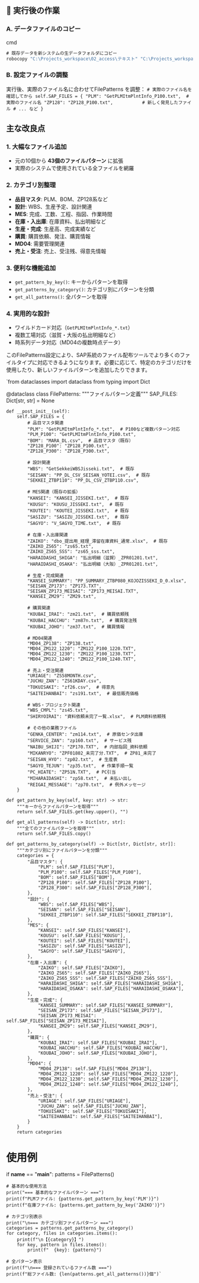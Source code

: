## 🔧 実行後の作業

### A. データファイルのコピー

cmd

```cmd
# 既存データを新システムの生データフォルダにコピー
robocopy "C:\Projects_workspace\02_access\テキスト" "C:\Projects_workspace\03_unified_system\data\raw" /MIR
```

### B. 設定ファイルの調整

実行後、実際のファイル名に合わせてFilePatterns を調整：
`# 実際のファイル名を確認してから
self.SAP_FILES = {
    "PLM": "GetPLMItmPlntInfo_P100.txt",  # 実際のファイル名
    "ZP128": "ZP128_P100.txt",           # 新しく発見したファイル
    # ... など
}`

## 主な改良点

### 1. **大幅なファイル追加**

- 元の10個から **43個のファイルパターン** に拡張
- 実際のシステムで使用されている全ファイルを網羅

### 2. **カテゴリ別整理**

- **品目マスタ**: PLM、BOM、ZP128系など
- **設計**: WBS、生産予定、設計関連
- **MES**: 完成、工数、工程、指図、作業時間
- **在庫・入出庫**: 在庫資料、払出明細など
- **生産・完成**: 生産高、完成実績など
- **購買**: 購買依頼、発注、購買情報
- **MD04**: 需要管理関連
- **売上・受注**: 売上、受注残、得意先情報

### 3. **便利な機能追加**

- `get_pattern_by_key()`: キーからパターンを取得
- `get_patterns_by_category()`: カテゴリ別にパターンを分類
- `get_all_patterns()`: 全パターンを取得

### 4. **実用的な設計**

- ワイルドカード対応（`GetPLMItmPlntInfo_*.txt`）
- 複数工場対応（滋賀・大阪の払出明細など）
- 時系列データ対応（MD04の複数時点データ）

このFilePatterns設定により、SAP系統のファイル配布ツールでより多くのファイルタイプに対応できるようになります。必要に応じて、特定のカテゴリだけを使用したり、新しいファイルパターンを追加したりできます。



`from dataclasses import dataclass
from typing import Dict

@dataclass
class FilePatterns:
    """ファイルパターン定義"""
    SAP_FILES: Dict[str, str] = None
    
    def __post_init__(self):
        self.SAP_FILES = {
            # 品目マスタ関連
            "PLM": "GetPLMItmPlntInfo_*.txt",  # P100など複数パターン対応
            "PLM_P100": "GetPLMItmPlntInfo_P100.txt",
            "BOM": "MARA_DL.csv",  # 品目マスタ（既存）
            "ZP128_P100": "ZP128_P100.txt",
            "ZP128_P300": "ZP128_P300.txt",
            
            # 設計関連
            "WBS": "GetSekkeiWBSJisseki.txt",  # 既存
            "SEISAN": "PP_DL_CSV_SEISAN_YOTEI.csv",  # 既存
            "SEKKEI_ZTBP110": "PP_DL_CSV_ZTBP110.csv",
            
            # MES関連（既存の拡張）
            "KANSEI": "KANSEI_JISSEKI.txt",  # 既存
            "KOUSU": "KOUSU_JISSEKI.txt",  # 既存
            "KOUTEI": "KOUTEI_JISSEKI.txt",  # 既存
            "SASIZU": "SASIZU_JISSEKI.txt",  # 既存
            "SAGYO": "V_SAGYO_TIME.txt",  # 既存
            
            # 在庫・入出庫関連
            "ZAIKO": "dbo_提出用_経理_滞留在庫資料_通常.xlsx",  # 既存
            "ZAIKO_ZS65": "zs65.txt",
            "ZAIKO_ZS65_SSS": "zs65_sss.txt",
            "HARAIDASHI_SHIGA": "払出明細（滋賀）_ZPR01201.txt",
            "HARAIDASHI_OSAKA": "払出明細（大阪）_ZPR01201.txt",
            
            # 生産・完成関連
            "KANSEI_SUMMARY": "PP_SUMMARY_ZTBP080_KOJOZISSEKI_D_0.xlsx",
            "SEISAN_ZP173": "ZP173.TXT",
            "SEISAN_ZP173_MEISAI": "ZP173_MEISAI.TXT",
            "KANSEI_ZM29": "ZM29.txt",
            
            # 購買関連
            "KOUBAI_IRAI": "zm21.txt",  # 購買依頼残
            "KOUBAI_HACCHU": "zm87n.txt",  # 購買発注残
            "KOUBAI_JOHO": "zm37.txt",  # 購買情報
            
            # MD04関連
            "MD04_ZP138": "ZP138.txt",
            "MD04_ZM122_1220": "ZM122_P100_1220.TXT",
            "MD04_ZM122_1230": "ZM122_P100_1230.TXT",
            "MD04_ZM122_1240": "ZM122_P100_1240.TXT",
            
            # 売上・受注関連
            "URIAGE": "ZS58MONTH.csv",
            "JUCHU_ZAN": "ZS61KDAY.csv",
            "TOKUISAKI": "zf26.csv",  # 得意先
            "SAITEIHANBAI": "zs191.txt",  # 最低販売価格
            
            # WBS・プロジェクト関連
            "WBS_CMPL": "zs45.txt",
            "SHIRYOIRAI": "資料依頼未完了一覧.xlsx",  # PLM資料依頼残
            
            # その他の業務ファイル
            "GENKA_CENTER": "zm114.txt",  # 原価センタ出庫
            "SERVICE_ZAN": "zp160.txt",  # サービス残
            "NAIBU_SHIJI": "ZP170.TXT",  # 内部指図_資料依頼
            "MIKANRYO": "ZPF01802_未完了分.TXT",  # ZP81_未完了
            "SEISAN_HYO": "zp02.txt",  # 生産表
            "SAGYO_TEJUN": "zp35.txt",  # 作業手順一覧
            "PC_HIATE": "ZP51N.TXT",  # PC引当
            "MIHARAIDASHI": "zp58.txt",  # 未払い出し
            "REIGAI_MESSAGE": "zp70.txt",  # 例外メッセージ
        }
        
    def get_pattern_by_key(self, key: str) -> str:
        """キーからファイルパターンを取得"""
        return self.SAP_FILES.get(key.upper(), "")
    
    def get_all_patterns(self) -> Dict[str, str]:
        """全てのファイルパターンを取得"""
        return self.SAP_FILES.copy()
    
    def get_patterns_by_category(self) -> Dict[str, Dict[str, str]]:
        """カテゴリ別にファイルパターンを分類"""
        categories = {
            "品目マスタ": {
                "PLM": self.SAP_FILES["PLM"],
                "PLM_P100": self.SAP_FILES["PLM_P100"],
                "BOM": self.SAP_FILES["BOM"],
                "ZP128_P100": self.SAP_FILES["ZP128_P100"],
                "ZP128_P300": self.SAP_FILES["ZP128_P300"],
            },
            "設計": {
                "WBS": self.SAP_FILES["WBS"],
                "SEISAN": self.SAP_FILES["SEISAN"],
                "SEKKEI_ZTBP110": self.SAP_FILES["SEKKEI_ZTBP110"],
            },
            "MES": {
                "KANSEI": self.SAP_FILES["KANSEI"],
                "KOUSU": self.SAP_FILES["KOUSU"],
                "KOUTEI": self.SAP_FILES["KOUTEI"],
                "SASIZU": self.SAP_FILES["SASIZU"],
                "SAGYO": self.SAP_FILES["SAGYO"],
            },
            "在庫・入出庫": {
                "ZAIKO": self.SAP_FILES["ZAIKO"],
                "ZAIKO_ZS65": self.SAP_FILES["ZAIKO_ZS65"],
                "ZAIKO_ZS65_SSS": self.SAP_FILES["ZAIKO_ZS65_SSS"],
                "HARAIDASHI_SHIGA": self.SAP_FILES["HARAIDASHI_SHIGA"],
                "HARAIDASHI_OSAKA": self.SAP_FILES["HARAIDASHI_OSAKA"],
            },
            "生産・完成": {
                "KANSEI_SUMMARY": self.SAP_FILES["KANSEI_SUMMARY"],
                "SEISAN_ZP173": self.SAP_FILES["SEISAN_ZP173"],
                "SEISAN_ZP173_MEISAI": self.SAP_FILES["SEISAN_ZP173_MEISAI"],
                "KANSEI_ZM29": self.SAP_FILES["KANSEI_ZM29"],
            },
            "購買": {
                "KOUBAI_IRAI": self.SAP_FILES["KOUBAI_IRAI"],
                "KOUBAI_HACCHU": self.SAP_FILES["KOUBAI_HACCHU"],
                "KOUBAI_JOHO": self.SAP_FILES["KOUBAI_JOHO"],
            },
            "MD04": {
                "MD04_ZP138": self.SAP_FILES["MD04_ZP138"],
                "MD04_ZM122_1220": self.SAP_FILES["MD04_ZM122_1220"],
                "MD04_ZM122_1230": self.SAP_FILES["MD04_ZM122_1230"],
                "MD04_ZM122_1240": self.SAP_FILES["MD04_ZM122_1240"],
            },
            "売上・受注": {
                "URIAGE": self.SAP_FILES["URIAGE"],
                "JUCHU_ZAN": self.SAP_FILES["JUCHU_ZAN"],
                "TOKUISAKI": self.SAP_FILES["TOKUISAKI"],
                "SAITEIHANBAI": self.SAP_FILES["SAITEIHANBAI"],
            }
        }
        return categories

# 使用例
if __name__ == "__main__":
    patterns = FilePatterns()
    
    # 基本的な使用方法
    print("=== 基本的なファイルパターン ===")
    print(f"PLMファイル: {patterns.get_pattern_by_key('PLM')}")
    print(f"在庫ファイル: {patterns.get_pattern_by_key('ZAIKO')}")
    
    # カテゴリ別表示
    print("\n=== カテゴリ別ファイルパターン ===")
    categories = patterns.get_patterns_by_category()
    for category, files in categories.items():
        print(f"\n【{category}】")
        for key, pattern in files.items():
            print(f"  {key}: {pattern}")
    
    # 全パターン表示
    print(f"\n=== 登録されているファイル数 ===")
    print(f"総ファイル数: {len(patterns.get_all_patterns())}個")`
```